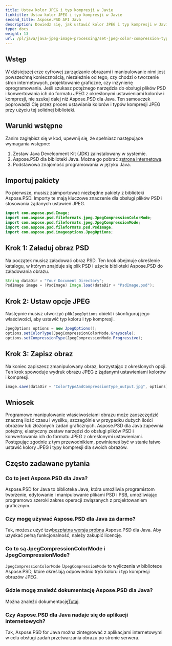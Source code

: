 ```yaml
---
title: Ustaw kolor JPEG i typ kompresji w Javie
linktitle: Ustaw kolor JPEG i typ kompresji w Javie
second_title: Aspose.PSD API Java
description: Dowiedz się, jak ustawić kolor JPEG i typ kompresji w Javie przy użyciu Aspose.PSD. Ten przewodnik krok po kroku sprawia, że przetwarzanie obrazu jest łatwe i wydajne.
type: docs
weight: 13
url: /pl/java/java-jpeg-image-processing/set-jpeg-color-compression-type-java/
---
```

## Wstęp
W dzisiejszej erze cyfrowej zarządzanie obrazami i manipulowanie nimi jest powszechną koniecznością, niezależnie od tego, czy chodzi o tworzenie stron internetowych, projektowanie graficzne, czy inżynierię oprogramowania. Jeśli szukasz potężnego narzędzia do obsługi plików PSD i konwertowania ich do formatu JPEG z określonymi ustawieniami kolorów i kompresji, nie szukaj dalej niż Aspose.PSD dla Java. Ten samouczek poprowadzi Cię przez proces ustawiania kolorów i typów kompresji JPEG przy użyciu tej solidnej biblioteki.
## Warunki wstępne
Zanim zagłębisz się w kod, upewnij się, że spełniasz następujące wymagania wstępne:
1. Zestaw Java Development Kit (JDK) zainstalowany w systemie.
2. Aspose.PSD dla biblioteki Java. Można go pobrać z[strona internetowa](https://releases.aspose.com/psd/java/).
3. Podstawowa znajomość programowania w języku Java.
## Importuj pakiety
Po pierwsze, musisz zaimportować niezbędne pakiety z biblioteki Aspose.PSD. Importy te mają kluczowe znaczenie dla obsługi plików PSD i stosowania żądanych ustawień JPEG.
```java
import com.aspose.psd.Image;
import com.aspose.psd.fileformats.jpeg.JpegCompressionColorMode;
import com.aspose.psd.fileformats.jpeg.JpegCompressionMode;
import com.aspose.psd.fileformats.psd.PsdImage;
import com.aspose.psd.imageoptions.JpegOptions;
```
## Krok 1: Załaduj obraz PSD
Na początek musisz załadować obraz PSD. Ten krok obejmuje określenie katalogu, w którym znajduje się plik PSD i użycie biblioteki Aspose.PSD do załadowania obrazu.
```java
String dataDir = "Your Document Directory";
PsdImage image = (PsdImage) Image.load(dataDir + "PsdImage.psd");
```
## Krok 2: Ustaw opcje JPEG
 Następnie musisz utworzyć plik`JpegOptions` obiekt i skonfiguruj jego właściwości, aby ustawić typ koloru i typ kompresji. 
```java
JpegOptions options = new JpegOptions();
options.setColorType(JpegCompressionColorMode.Grayscale);
options.setCompressionType(JpegCompressionMode.Progressive);
```
## Krok 3: Zapisz obraz
Na koniec zapiszesz zmanipulowany obraz, korzystając z określonych opcji. Ten krok spowoduje wydruk obrazu JPEG z żądanymi ustawieniami kolorów i kompresji.
```java
image.save(dataDir + "ColorTypeAndCompressionType_output.jpg", options);
```
## Wniosek
Programowe manipulowanie właściwościami obrazu może zaoszczędzić znaczną ilość czasu i wysiłku, szczególnie w przypadku dużych ilości obrazów lub złożonych zadań graficznych. Aspose.PSD dla Java zapewnia potężny, elastyczny zestaw narzędzi do obsługi plików PSD i konwertowania ich do formatu JPEG z określonymi ustawieniami. Postępując zgodnie z tym przewodnikiem, powinieneś być w stanie łatwo ustawić kolory JPEG i typy kompresji dla swoich obrazów.
## Często zadawane pytania
### Co to jest Aspose.PSD dla Java?
Aspose.PSD for Java to biblioteka Java, która umożliwia programistom tworzenie, edytowanie i manipulowanie plikami PSD i PSB, umożliwiając programowo szeroki zakres operacji związanych z projektowaniem graficznym.
### Czy mogę używać Aspose.PSD dla Java za darmo?
 Tak, możesz użyć tzw[bezpłatna wersja próbna](https://releases.aspose.com/) Aspose.PSD dla Java. Aby uzyskać pełną funkcjonalność, należy zakupić licencję.
### Co to są JpegCompressionColorMode i JpegCompressionMode?
`JpegCompressionColorMode` I`JpegCompressionMode` to wyliczenia w bibliotece Aspose.PSD, które określają odpowiednio tryb koloru i typ kompresji obrazów JPEG.
### Gdzie mogę znaleźć dokumentację Aspose.PSD dla Java?
 Można znaleźć dokumentację[Tutaj](https://reference.aspose.com/psd/java/).
### Czy Aspose.PSD dla Java nadaje się do aplikacji internetowych?
Tak, Aspose.PSD for Java można zintegrować z aplikacjami internetowymi w celu obsługi zadań przetwarzania obrazu po stronie serwera.
